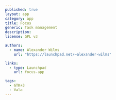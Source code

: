 ```yaml
---
published: true
layout: app
category: app
title: Focus
generic: Task management
description:
license: GPL v3

authors: 
  - name: Alexander Wilms
    url: "https://launchpad.net/~alexander-wilms"

links:
  - type: Launchpad
    url: focus-app

tags: 
  - GTK+3
  - Vala
---
```

